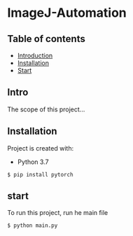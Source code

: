 # ImageJ-Automation
## Table of contents
* [Introduction](#Intro)
* [Installation](#Installation)
* [Start](#start)

## Intro
The scope of this project...

## Installation
Project is created with:
* Python 3.7

```
$ pip install pytorch

```
	
## start
To run this project, run he main file

```
$ python main.py

```